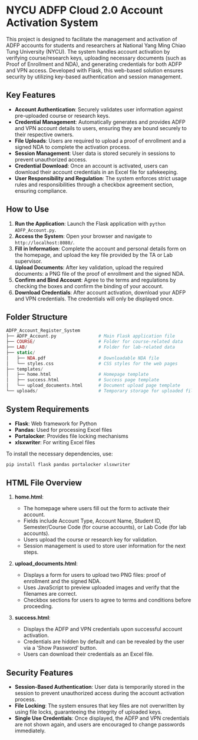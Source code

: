 # NYCU ADFP Cloud 2.0 Account Activation System

This project is designed to facilitate the management and activation of ADFP accounts for students and researchers at National Yang Ming Chiao Tung University (NYCU). The system handles account activation by verifying course/research keys, uploading necessary documents (such as Proof of Enrollment and NDA), and generating credentials for both ADFP and VPN access. Developed with Flask, this web-based solution ensures security by utilizing key-based authentication and session management.

## Key Features

* **Account Authentication**: Securely validates user information against pre-uploaded course or research keys.
* **Credential Management**: Automatically generates and provides ADFP and VPN account details to users, ensuring they are bound securely to their respective owners.
* **File Uploads**: Users are required to upload a proof of enrollment and a signed NDA to complete the activation process.
* **Session Management**: User data is stored securely in sessions to prevent unauthorized access.
* **Credential Download**: Once an account is activated, users can download their account credentials in an Excel file for safekeeping.
* **User Responsibility and Regulation**: The system enforces strict usage rules and responsibilities through a checkbox agreement section, ensuring compliance.

## How to Use

1. **Run the Application**: Launch the Flask application with `python ADFP_Account.py`.
2. **Access the System**: Open your browser and navigate to `http://localhost:8080/`.
3. **Fill in Information**: Complete the account and personal details form on the homepage, and upload the key file provided by the TA or Lab supervisor.
4. **Upload Documents**: After key validation, upload the required documents: a PNG file of the proof of enrollment and the signed NDA.
5. **Confirm and Bind Account**: Agree to the terms and regulations by checking the boxes and confirm the binding of your account.
6. **Download Credentials**: After account activation, download your ADFP and VPN credentials. The credentials will only be displayed once.

## Folder Structure

```php
ADFP_Account_Register_System
├── ADFP_Account.py                # Main Flask application file
├── COURSE/                        # Folder for course-related data
├── LAB/                           # Folder for lab-related data
├── static/
│   ├── NDA.pdf                    # Downloadable NDA file
│   └── styles.css                 # CSS styles for the web pages
├── templates/
│   ├── home.html                  # Homepage template
│   ├── success.html               # Success page template
│   └── upload_documents.html      # Document upload page template
└── uploads/                       # Temporary storage for uploaded files
```

## System Requirements

* **Flask**: Web framework for Python
* **Pandas**: Used for processing Excel files
* **Portalocker**: Provides file locking mechanisms
* **xlsxwriter**: For writing Excel files

To install the necessary dependencies, use:

```bash
pip install flask pandas portalocker xlsxwriter
```

## HTML File Overview

1. **home.html**:

   * The homepage where users fill out the form to activate their account.
   * Fields include Account Type, Account Name, Student ID, Semester/Course Code (for course accounts), or Lab Code (for lab accounts).
   * Users upload the course or research key for validation.
   * Session management is used to store user information for the next steps.

2. **upload\_documents.html**:

   * Displays a form for users to upload two PNG files: proof of enrollment and the signed NDA.
   * Uses JavaScript to preview uploaded images and verify that the filenames are correct.
   * Checkbox sections for users to agree to terms and conditions before proceeding.

3. **success.html**:

   * Displays the ADFP and VPN credentials upon successful account activation.
   * Credentials are hidden by default and can be revealed by the user via a 'Show Password' button.
   * Users can download their credentials as an Excel file.

## Security Features

* **Session-Based Authentication**: User data is temporarily stored in the session to prevent unauthorized access during the account activation process.
* **File Locking**: The system ensures that key files are not overwritten by using file locks, guaranteeing the integrity of uploaded keys.
* **Single Use Credentials**: Once displayed, the ADFP and VPN credentials are not shown again, and users are encouraged to change passwords immediately.


